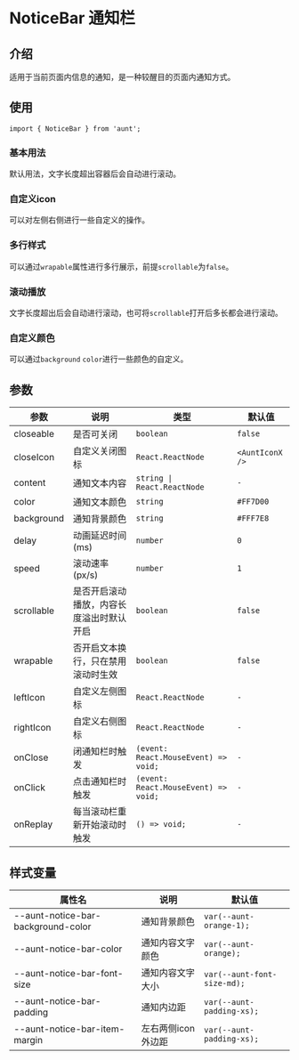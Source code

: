# NoticeBar 通知栏

<code hidden="hidden" src="./demos/demo.tsx"></code>

## 介绍
适用于当前页面内信息的通知，是一种较醒目的页面内通知方式。

## 使用

```tsx
import { NoticeBar } from 'aunt';
```

### 基本用法
默认用法，文字长度超出容器后会自动进行滚动。
<code src="./demos/demo-base.tsx"></code>

### 自定义icon
可以对左侧右侧进行一些自定义的操作。
<code src="./demos/demo-icon.tsx"></code>

### 多行样式
可以通过`wrapable`属性进行多行展示，前提`scrollable`为`false`。
<code src="./demos/demo-wrapable.tsx"></code>

### 滚动播放
文字长度超出后会自动进行滚动，也可将`scrollable`打开后多长都会进行滚动。
<code src="./demos/demo-scrollable.tsx"></code>

### 自定义颜色
可以通过`background` `color`进行一些颜色的自定义。
<code src="./demos/demo-color.tsx"></code>


## 参数

| 参数   | 说明      | 类型   | 默认值    |
| ----------- | --------- | ------- | ----- |
| closeable  | 是否可关闭 | `boolean` | `false` |
| closeIcon  | 自定义关闭图标 | `React.ReactNode` | `<AuntIconX />` |
| content  | 通知文本内容 | `string \| React.ReactNode` | `-` |
| color  | 通知文本颜色 | `string` | `#FF7D00` |
| background  | 通知背景颜色 | `string` | `#FFF7E8` |
| delay  | 动画延迟时间 (ms) | `number` | `0` |
| speed  | 滚动速率 (px/s) | `number` | `1` |
| scrollable  | 是否开启滚动播放，内容长度溢出时默认开启 | `boolean` | `false` |
| wrapable  | 否开启文本换行，只在禁用滚动时生效 | `boolean` | `false` |
| leftIcon  | 自定义左侧图标 | `React.ReactNode` | `-` |
| rightIcon  | 自定义右侧图标 | `React.ReactNode` | `-` |
| onClose  | 闭通知栏时触发 | `(event: React.MouseEvent) => void;` | `-` |
| onClick  | 点击通知栏时触发 | `(event: React.MouseEvent) => void;` | `-` |
| onReplay  | 每当滚动栏重新开始滚动时触发 | `() => void;` | `-` |

## 样式变量

| 属性名     | 说明      | 默认值          |
| --------- | ---------- | ----------------- |
| --aunt-notice-bar-background-color  | 通知背景颜色 | `var(--aunt-orange-1);`   |
| --aunt-notice-bar-color  | 通知内容文字颜色 | `var(--aunt-orange);`   |
| --aunt-notice-bar-font-size  | 通知内容文字大小 | `var(--aunt-font-size-md);`   |
| --aunt-notice-bar-padding  | 通知内边距 | `var(--aunt-padding-xs);`   |
| --aunt-notice-bar-item-margin  | 左右两侧icon外边距 | `var(--aunt-padding-xs);`   |


